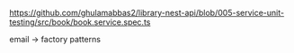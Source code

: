 https://github.com/ghulamabbas2/library-nest-api/blob/005-service-unit-testing/src/book/book.service.spec.ts

email -> factory patterns

